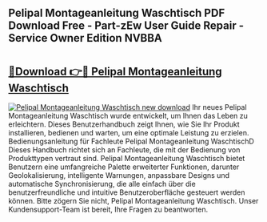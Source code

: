 ## Pelipal Montageanleitung Waschtisch PDF Download Free - Part-zEw User Guide Repair - Service Owner Edition NVBBA

# <h2><a href="http://df88adq.blite.top/?on=Pelipal+Montageanleitung+Waschtisch">🔗Download 👉🔴 Pelipal Montageanleitung Waschtisch</a></h2>

[![Pelipal Montageanleitung Waschtisch new download](https://i.imgur.com/lujVjoI.png)](http://df88adq.blite.top/?on=Pelipal+Montageanleitung+Waschtisch)
Ihr neues Pelipal Montageanleitung Waschtisch wurde entwickelt, um Ihnen das Leben zu erleichtern. Dieses Benutzerhandbuch zeigt Ihnen, wie Sie Ihr Produkt installieren, bedienen und warten, um eine optimale Leistung zu erzielen. Bedienungsanleitung für Fachleute Pelipal Montageanleitung WaschtischD Dieses Handbuch richtet sich an Fachleute, die mit der Bedienung von Produkttypen vertraut sind. Pelipal Montageanleitung Waschtisch bietet Benutzern eine umfangreiche Palette erweiterter Funktionen, darunter Geolokalisierung, intelligente Warnungen, anpassbare Designs und automatische Synchronisierung, die alle einfach über die benutzerfreundliche und intuitive Benutzeroberfläche gesteuert werden können. Bitte zögern Sie nicht, Pelipal Montageanleitung Waschtisch. Unser Kundensupport-Team ist bereit, Ihre Fragen zu beantworten.
